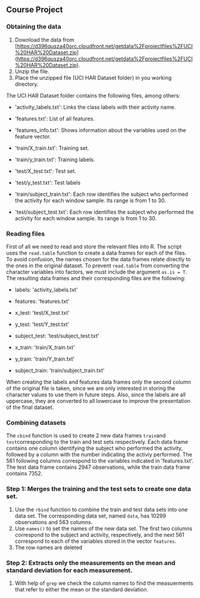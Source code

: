 ## Course Project



### Obtaining the data

1. Download the data from [https://d396qusza40orc.cloudfront.net/getdata%2Fprojectfiles%2FUCI%20HAR%20Dataset.zip] (https://d396qusza40orc.cloudfront.net/getdata%2Fprojectfiles%2FUCI%20HAR%20Dataset.zip). 
2. Unzip the file. 
3. Place the unzipped file (UCI HAR Dataset folder) in you working directory.

The UCI HAR Dataset folder contains the following files, among others:

- 'activity_labels.txt': Links the class labels with their activity name.

- 'features.txt': List of all features.

- 'features_info.txt': Shows information about the variables used on the feature vector.

- 'train/X_train.txt': Training set.

- 'train/y_train.txt': Training labels.

- 'test/X_test.txt': Test set.

- 'test/y_test.txt': Test labels

- 'train/subject_train.txt': Each row identifies the subject who performed the activity for each window sample. Its range is from 1 to 30. 

- 'test/subject_test.txt': Each row identifies the subject who performed the activity for each window sample. Its range is from 1 to 30. 


### Reading files 

First of all we need to read and store the relevant files into R. The script uses the `read.table` function to create a data frames for each of the files. To avoid confusion, the names chosen for the data frames relate directly to the ones in the original dataset. To prevent `read.table` from converting the character variables into factors, we must include the argument `as.is = T`. The resulting data frames and their corresponding files are the following:

- labels: 'activity_labels.txt'

- features: 'features.txt'

- x_test: 'test/X_test.txt'

- y_test: 'test/Y_test.txt'

- subject_test: 'test/subject_test.txt'

- x_train: 'train/X_train.txt'

- y_train: 'train/Y_train.txt'

- subject_train: 'train/subject_train.txt'

When creating the labels and features data frames only the second column of the original file is taken, since we are only interested in storing the character values to use them in future steps. Also, since the labels are all uppercase, they are converted to all lowercase to improve the presentation of the final dataset.

### Combining datasets

The `cbind` function is used to create 2 new data frames `train`and `test`corresponding to the train and test sets respectively. Each data frame contains one column identifying the subject who performed the activity, followed by a column with the number indicating the activiy performed. The 561 following columns correspond to the variables indicated in 'features.txt'. The test data frame contains 2947 observations, while the train data frame contains 7352. 

### Step 1: Merges the training and the test sets to create one data set.

1. Use the `rbind` function to combine the train and test data sets into one data set. The corresponding data set, named `data`, has 10299 observations and 563 columns. 
2. Use `names()` to set the names of the new data set. The first two columns correspond to the subject and activity, respectively, and the next 561 correspond to each of the variables stored in the vector `features`.
3. The row names are deleted

### Step 2: Extracts only the measurements on the mean and standard deviation for each measurement.

1. With help of `grep` we check the column names to find the measuerments that refer to either the mean or the standard deviation. 
